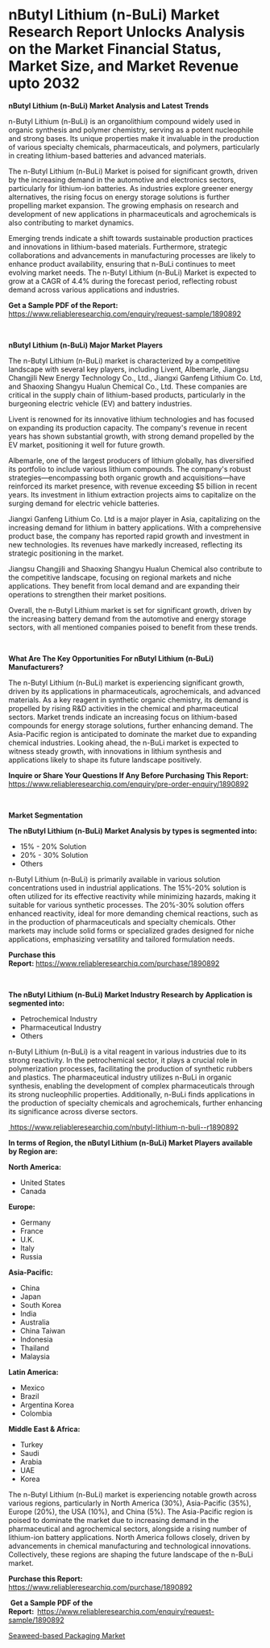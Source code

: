 <p><h1>nButyl Lithium (n-BuLi) Market Research Report Unlocks Analysis on the Market Financial Status, Market Size, and Market Revenue upto 2032</h1></p><p><strong>nButyl Lithium (n-BuLi) Market Analysis and Latest Trends</strong></p>
<p><p>n-Butyl Lithium (n-BuLi) is an organolithium compound widely used in organic synthesis and polymer chemistry, serving as a potent nucleophile and strong bases. Its unique properties make it invaluable in the production of various specialty chemicals, pharmaceuticals, and polymers, particularly in creating lithium-based batteries and advanced materials.</p><p>The n-Butyl Lithium (n-BuLi) Market is poised for significant growth, driven by the increasing demand in the automotive and electronics sectors, particularly for lithium-ion batteries. As industries explore greener energy alternatives, the rising focus on energy storage solutions is further propelling market expansion. The growing emphasis on research and development of new applications in pharmaceuticals and agrochemicals is also contributing to market dynamics.</p><p>Emerging trends indicate a shift towards sustainable production practices and innovations in lithium-based materials. Furthermore, strategic collaborations and advancements in manufacturing processes are likely to enhance product availability, ensuring that n-BuLi continues to meet evolving market needs. The n-Butyl Lithium (n-BuLi) Market is expected to grow at a CAGR of 4.4% during the forecast period, reflecting robust demand across various applications and industries.</p></p>
<p><strong>Get a Sample PDF of the Report:&nbsp;</strong> <a href="https://www.reliableresearchiq.com/enquiry/request-sample/1890892?utm_campaign=3503&utm_medium=2&utm_source=Github&utm_content=ia&utm_term=03042025&utm_id=nbutyl-lithium-n-buli">https://www.reliableresearchiq.com/enquiry/request-sample/1890892</a></p>
<p>&nbsp;</p>
<p><strong>nButyl Lithium (n-BuLi) Major Market Players</strong></p>
<p><p>The n-Butyl Lithium (n-BuLi) market is characterized by a competitive landscape with several key players, including Livent, Albemarle, Jiangsu Changjili New Energy Technology Co., Ltd., Jiangxi Ganfeng Lithium Co. Ltd, and Shaoxing Shangyu Hualun Chemical Co., Ltd. These companies are critical in the supply chain of lithium-based products, particularly in the burgeoning electric vehicle (EV) and battery industries.</p><p>Livent is renowned for its innovative lithium technologies and has focused on expanding its production capacity. The company's revenue in recent years has shown substantial growth, with strong demand propelled by the EV market, positioning it well for future growth.</p><p>Albemarle, one of the largest producers of lithium globally, has diversified its portfolio to include various lithium compounds. The company's robust strategies—encompassing both organic growth and acquisitions—have reinforced its market presence, with revenue exceeding $5 billion in recent years. Its investment in lithium extraction projects aims to capitalize on the surging demand for electric vehicle batteries.</p><p>Jiangxi Ganfeng Lithium Co. Ltd is a major player in Asia, capitalizing on the increasing demand for lithium in battery applications. With a comprehensive product base, the company has reported rapid growth and investment in new technologies. Its revenues have markedly increased, reflecting its strategic positioning in the market.</p><p>Jiangsu Changjili and Shaoxing Shangyu Hualun Chemical also contribute to the competitive landscape, focusing on regional markets and niche applications. They benefit from local demand and are expanding their operations to strengthen their market positions.</p><p>Overall, the n-Butyl Lithium market is set for significant growth, driven by the increasing battery demand from the automotive and energy storage sectors, with all mentioned companies poised to benefit from these trends.</p></p>
<p>&nbsp;</p>
<p><strong>What Are The Key Opportunities For nButyl Lithium (n-BuLi) Manufacturers?</strong></p>
<p><p>The n-Butyl Lithium (n-BuLi) market is experiencing significant growth, driven by its applications in pharmaceuticals, agrochemicals, and advanced materials. As a key reagent in synthetic organic chemistry, its demand is propelled by rising R&D activities in the chemical and pharmaceutical sectors. Market trends indicate an increasing focus on lithium-based compounds for energy storage solutions, further enhancing demand. The Asia-Pacific region is anticipated to dominate the market due to expanding chemical industries. Looking ahead, the n-BuLi market is expected to witness steady growth, with innovations in lithium synthesis and applications likely to shape its future landscape positively.</p></p>
<p><strong>Inquire or Share Your Questions If Any Before Purchasing This Report:</strong> <a href="https://www.reliableresearchiq.com/enquiry/pre-order-enquiry/1890892?utm_campaign=3503&utm_medium=2&utm_source=Github&utm_content=ia&utm_term=03042025&utm_id=nbutyl-lithium-n-buli">https://www.reliableresearchiq.com/enquiry/pre-order-enquiry/1890892</a></p>
<p>&nbsp;</p>
<p><strong>Market Segmentation</strong></p>
<p><strong>The nButyl Lithium (n-BuLi) Market Analysis by types is segmented into:</strong></p>
<p><ul><li>15% - 20% Solution</li><li>20% - 30% Solution</li><li>Others</li></ul></p>
<p><p>n-Butyl Lithium (n-BuLi) is primarily available in various solution concentrations used in industrial applications. The 15%-20% solution is often utilized for its effective reactivity while minimizing hazards, making it suitable for various synthetic processes. The 20%-30% solution offers enhanced reactivity, ideal for more demanding chemical reactions, such as in the production of pharmaceuticals and specialty chemicals. Other markets may include solid forms or specialized grades designed for niche applications, emphasizing versatility and tailored formulation needs.</p></p>
<p><strong>Purchase this Report:&nbsp;</strong><a href="https://www.reliableresearchiq.com/purchase/1890892?utm_campaign=3503&utm_medium=2&utm_source=Github&utm_content=ia&utm_term=03042025&utm_id=nbutyl-lithium-n-buli">https://www.reliableresearchiq.com/purchase/1890892</a></p>
<p>&nbsp;</p>
<p><strong>The nButyl Lithium (n-BuLi) Market Industry Research by Application is segmented into:</strong></p>
<p><ul><li>Petrochemical Industry</li><li>Pharmaceutical Industry</li><li>Others</li></ul></p>
<p><p>n-Butyl Lithium (n-BuLi) is a vital reagent in various industries due to its strong reactivity. In the petrochemical sector, it plays a crucial role in polymerization processes, facilitating the production of synthetic rubbers and plastics. The pharmaceutical industry utilizes n-BuLi in organic synthesis, enabling the development of complex pharmaceuticals through its strong nucleophilic properties. Additionally, n-BuLi finds applications in the production of specialty chemicals and agrochemicals, further enhancing its significance across diverse sectors.</p></p>
<p><a href="https://www.reliableresearchiq.com/nbutyl-lithium-n-buli--r1890892?utm_campaign=3503&utm_medium=2&utm_source=Github&utm_content=ia&utm_term=03042025&utm_id=nbutyl-lithium-n-buli">&nbsp;https://www.reliableresearchiq.com/nbutyl-lithium-n-buli--r1890892</a></p>
<p><strong>In terms of Region, the nButyl Lithium (n-BuLi) Market Players available by Region are:</strong></p>
<p>
    <p> <strong> North America: </strong>
        <ul>
            <li>United States</li>
            <li>Canada</li>
        </ul>
        </p> 
    <p> <strong> Europe: </strong>
        <ul>
            <li>Germany</li>
            <li>France</li>
            <li>U.K.</li>
            <li>Italy</li>
            <li>Russia</li>
        </ul>
        </p> 
    <p> <strong> Asia-Pacific: </strong>
        <ul>
            <li>China</li>
            <li>Japan</li>
            <li>South Korea</li>
            <li>India</li>
            <li>Australia</li>
            <li>China Taiwan</li>
            <li>Indonesia</li>
            <li>Thailand</li>
            <li>Malaysia</li>
        </ul>
        </p> 
    <p> <strong> Latin America: </strong>
        <ul>
            <li>Mexico</li>
            <li>Brazil</li>
            <li>Argentina Korea</li>
            <li>Colombia</li>
        </ul>
        </p> 
    <p> <strong> Middle East & Africa: </strong>
        <ul>
            <li>Turkey</li>
            <li>Saudi</li>
            <li>Arabia</li>
            <li>UAE</li>
            <li>Korea</li>
        </ul>
    </p>
    </p>
<p><p>The n-Butyl Lithium (n-BuLi) market is experiencing notable growth across various regions, particularly in North America (30%), Asia-Pacific (35%), Europe (20%), the USA (10%), and China (5%). The Asia-Pacific region is poised to dominate the market due to increasing demand in the pharmaceutical and agrochemical sectors, alongside a rising number of lithium-ion battery applications. North America follows closely, driven by advancements in chemical manufacturing and technological innovations. Collectively, these regions are shaping the future landscape of the n-BuLi market.</p></p>
<p><strong>Purchase this Report: </strong><a href="https://www.reliableresearchiq.com/purchase/1890892?utm_campaign=3503&utm_medium=2&utm_source=Github&utm_content=ia&utm_term=03042025&utm_id=nbutyl-lithium-n-buli">https://www.reliableresearchiq.com/purchase/1890892</a></p>
<p>&nbsp;<strong>Get a Sample PDF of the Report:&nbsp;&nbsp;</strong><a href="https://www.reliableresearchiq.com/enquiry/request-sample/1890892?utm_campaign=3503&utm_medium=2&utm_source=Github&utm_content=ia&utm_term=03042025&utm_id=nbutyl-lithium-n-buli">https://www.reliableresearchiq.com/enquiry/request-sample/1890892</a></p>
<p><strong></strong></p>
<p><p><a href="https://github.com/storcweithzg/Market-Research-Report-List-1/blob/main/seaweed-based-packaging-market.md?utm_campaign=3503&utm_medium=2&utm_source=Github&utm_content=ia&utm_term=03042025&utm_id=nbutyl-lithium-n-buli">Seaweed-based Packaging Market</a></p></p>